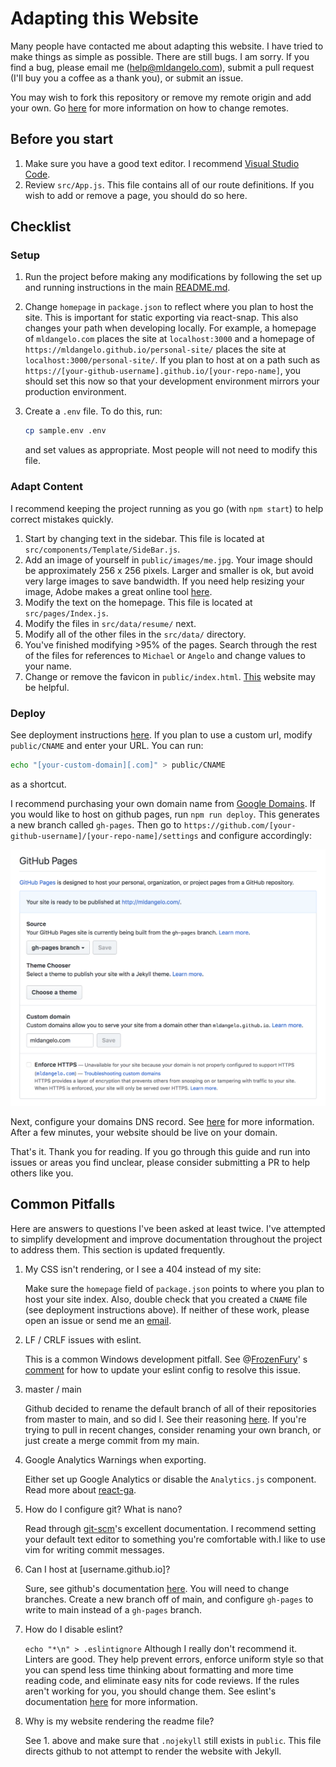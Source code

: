# Adapting this Website

Many people have contacted me about adapting this website. I have tried to make things as simple as possible. There are
still bugs. I am sorry. If you find a bug, please email me (help@mldangelo.com), submit a pull request (I'll buy you a
coffee as a thank you), or submit an issue.

You may wish to fork this repository or remove my remote origin and add your own.
Go [here](https://help.github.com/articles/changing-a-remote-s-url/) for more information on how to change remotes.

## Before you start

1. Make sure you have a good text editor. I recommend [Visual Studio Code](https://code.visualstudio.com/).
1. Review `src/App.js`. This file contains all of our route definitions. If you wish to add or remove a page, you should
   do so here.

## Checklist

### Setup

1. Run the project before making any modifications by following the set up and running instructions in the
   main [README.md](https://github.com/mldangelo/personal-site#set-up).
1. Change `homepage` in `package.json` to reflect where you plan to host the site. This is important for static
   exporting via react-snap. This also changes your path when developing locally. For example, a homepage
   of `mldangelo.com` places the site at `localhost:3000` and a homepage of `https://mldangelo.github.io/personal-site/`
   places the site at `localhost:3000/personal-site/`. If you plan to host at on a path such
   as `https://[your-github-username].github.io/[your-repo-name]`, you should set this now so that your development
   environment mirrors your production environment.
1. Create a `.env` file. To do this, run:

    ```bash
    cp sample.env .env
    ```

   and set values as appropriate. Most people will not need to modify this file.

### Adapt Content

I recommend keeping the project running as you go (with `npm start`) to help correct mistakes quickly.

1. Start by changing text in the sidebar. This file is located at `src/components/Template/SideBar.js`.
1. Add an image of yourself in `public/images/me.jpg`. Your image should be approximately 256 x 256 pixels. Larger and
   smaller is ok, but avoid very large images to save bandwidth. If you need help resizing your image, Adobe makes a
   great online tool [here](https://www.adobe.com/photoshop/online/resize-image.html).
1. Modify the text on the homepage. This file is located at `src/pages/Index.js`.
1. Modify the files in `src/data/resume/` next.
1. Modify all of the other files in the `src/data/` directory.
1. You've finished modifying >95% of the pages. Search through the rest of the files for references to `Michael`
   or `Angelo` and change values to your name.
1. Change or remove the favicon in `public/index.html`. [This](https://realfavicongenerator.net/) website may be
   helpful.

### Deploy

See deployment instructions [here](https://github.com/mldangelo/personal-site#deploying-to-github-pages). If you plan to
use a custom url, modify `public/CNAME` and enter your URL. You can run:

```bash
echo "[your-custom-domain][.com]" > public/CNAME
```

as a shortcut.

I recommend purchasing your own domain name from [Google Domains](https://domains.google). If you would like to host on
github pages, run `npm run deploy`. This generates a new branch called `gh-pages`. Then go
to `https://github.com/[your-github-username]/[your-repo-name]/settings` and configure accordingly:

<center><img src="images/gh-pages.png"></center>

Next, configure your domains DNS record.
See [here](https://help.github.com/articles/using-a-custom-domain-with-github-pages/) for more information. After a few
minutes, your website should be live on your domain.

That's it. Thank you for reading. If you go through this guide and run into issues or areas you find unclear, please
consider submitting a PR to help others like you.

## Common Pitfalls

Here are answers to questions I've been asked at least twice. I've attempted to simplify development and improve
documentation throughout the project to address them. This section is updated frequently.

1. My CSS isn't rendering, or I see a 404 instead of my site:

   Make sure the `homepage` field of `package.json` points to where you plan to host your site index. Also, double check
   that you created a `CNAME` file (see deployment instructions above). If neither of these work, please open an issue
   or send me an [email](mailto:help@mldangelo.com).

2. LF / CRLF issues with eslint.

   This is a common Windows development pitfall. See @[FrozenFury](https://github.com/FrozenFury)'
   s [comment](https://github.com/mldangelo/personal-site/issues/263#issuecomment-759216299) for how to update your
   eslint config to resolve this issue.

3. master / main

   Github decided to rename the default branch of all of their repositories from master to main, and so did I. See their
   reasoning [here](https://github.com/github/renaming). If you're trying to pull in recent changes, consider renaming
   your own branch, or just create a merge commit from my main.

4. Google Analytics Warnings when exporting.

   Either set up Google Analytics or disable the `Analytics.js` component. Read more
   about [react-ga](https://github.com/react-ga/react-ga).

5. How do I configure git? What is nano?

   Read through [git-scm](https://git-scm.com/book/en/v2/Getting-Started-First-Time-Git-Setup)'s excellent
   documentation. I recommend setting your default text editor to something you're comfortable with.I like to use vim
   for writing commit messages.

6. Can I host at [username.github.io]?

   Sure, see github's documentation [here](https://pages.github.com/). You will need to change branches. Create a new
   branch off of main, and configure `gh-pages` to write to main instead of a `gh-pages` branch.

7. How do I disable eslint?

   `echo "*\n" > .eslintignore` Although I really don't recommend it. Linters are good. They help prevent errors,
   enforce uniform style so that you can spend less time thinking about formatting and more time reading code, and
   eliminate easy nits for code reviews. If the rules aren't working for you, you should change them. See eslint's
   documentation [here](https://eslint.org/docs/about/) for more information.

8. Why is my website rendering the readme file?

   See 1. above and make sure that `.nojekyll` still exists in `public`. This file directs github to not attempt to
   render the website with Jekyll.
